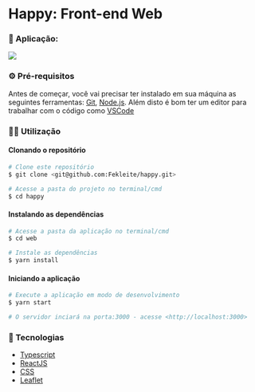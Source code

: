 # Happy: Front-end Web

### 🎨 Aplicação:

<img src="https://user-images.githubusercontent.com/48728541/95793825-d3b26180-0cbc-11eb-9684-285a83e7374f.png" />

### ⚙️ Pré-requisitos

Antes de começar, você vai precisar ter instalado em sua máquina as seguintes ferramentas:
[Git](https://git-scm.com), [Node.js](https://nodejs.org/en/).
Além disto é bom ter um editor para trabalhar com o código como [VSCode](https://code.visualstudio.com/)

### 👩‍💻 Utilização

#### Clonando o repositório

```bash
# Clone este repositório
$ git clone <git@github.com:Fekleite/happy.git>

# Acesse a pasta do projeto no terminal/cmd
$ cd happy
```

#### Instalando as dependências

```bash
# Acesse a pasta da aplicação no terminal/cmd
$ cd web

# Instale as dependências
$ yarn install
```

#### Iniciando a aplicação

```bash
# Execute a aplicação em modo de desenvolvimento
$ yarn start

# O servidor inciará na porta:3000 - acesse <http://localhost:3000>
```

### 🚀 Tecnologias

- [Typescript](https://www.typescriptlang.org/)
- [ReactJS](https://pt-br.reactjs.org/)
- [CSS](https://developer.mozilla.org/pt-BR/docs/Web/CSS)
- [Leaflet](https://react-leaflet.js.org)
